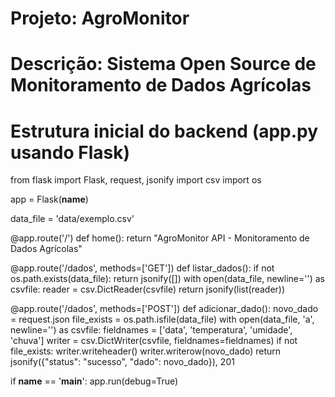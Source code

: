 # Projeto: AgroMonitor
# Descrição: Sistema Open Source de Monitoramento de Dados Agrícolas

# Estrutura inicial do backend (app.py usando Flask)

from flask import Flask, request, jsonify
import csv
import os

app = Flask(__name__)

data_file = 'data/exemplo.csv'

@app.route('/')
def home():
    return "AgroMonitor API - Monitoramento de Dados Agrícolas"

@app.route('/dados', methods=['GET'])
def listar_dados():
    if not os.path.exists(data_file):
        return jsonify([])
    with open(data_file, newline='') as csvfile:
        reader = csv.DictReader(csvfile)
        return jsonify(list(reader))

@app.route('/dados', methods=['POST'])
def adicionar_dado():
    novo_dado = request.json
    file_exists = os.path.isfile(data_file)
    with open(data_file, 'a', newline='') as csvfile:
        fieldnames = ['data', 'temperatura', 'umidade', 'chuva']
        writer = csv.DictWriter(csvfile, fieldnames=fieldnames)
        if not file_exists:
            writer.writeheader()
        writer.writerow(novo_dado)
    return jsonify({"status": "sucesso", "dado": novo_dado}), 201

if __name__ == '__main__':
    app.run(debug=True)
